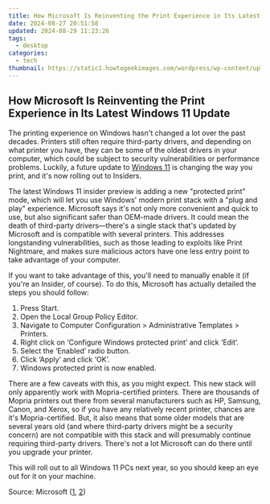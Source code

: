 ```yaml
---
title: How Microsoft Is Reinventing the Print Experience in Its Latest Windows 11 Update
date: 2024-08-27 20:51:58
updated: 2024-08-29 11:23:26
tags:
  - desktop
categories:
  - tech
thumbnail: https://static1.howtogeekimages.com/wordpress/wp-content/uploads/2023/08/windows-11-3.jpg
---
```


## How Microsoft Is Reinventing the Print Experience in Its Latest Windows 11 Update

The printing experience on Windows hasn't changed a lot over the past decades. Printers still often require third-party drivers, and depending on what printer you have, they can be some of the oldest drivers in your computer, which could be subject to security vulnerabilities or performance problems. Luckily, a future update to [Windows 11](https://extra-lessons.techidaily.com/action-ammo-face-off-prodigy-cameras-compared-black-vs-session-for-2024/) is changing the way you print, and it's now rolling out to Insiders.

 The latest Windows 11 insider preview is adding a new "protected print" mode, which will let you use Windows' modern print stack with a "plug and play" experience. Microsoft says it's not only more convenient and quick to use, but also significant safer than OEM-made drivers. It could mean the death of third-party drivers—there's a single stack that's updated by Microsoft and is compatible with several printers. This addresses longstanding vulnerabilities, such as those leading to exploits like Print Nightmare, and makes sure malicious actors have one less entry point to take advantage of your computer.

 If you want to take advantage of this, you'll need to manually enable it (if you're an Insider, of course). To do this, Microsoft has actually detailed the steps you should follow:

1. Press Start.
2. Open the Local Group Policy Editor.
3. Navigate to Computer Configuration > Administrative Templates > Printers.
4. Right click on ‘Configure Windows protected print’ and click ‘Edit’.
5. Select the ‘Enabled’ radio button.
6. Click ‘Apply’ and click ‘OK’.
7. Windows protected print is now enabled.

 There are a few caveats with this, as you might expect. This new stack will only apparently work with Mopria-certified printers. There are thousands of Mopria printers out there from several manufacturers such as HP, Samsung, Canon, and Xerox, so if you have any relatively recent printer, chances are it's Mopria-certified. But, it also means that some older models that are several years old (and where third-party drivers might be a security concern) are not compatible with this stack and will presumably continue requiring third-party drivers. There's not a lot Microsoft can do there until you upgrade your printer.

 This will roll out to all Windows 11 PCs next year, so you should keep an eye out for it on your machine.

 Source: Microsoft ([1](https://blogs.windows.com/windows-insider/2023/12/13/announcing-windows-11-insider-preview-build-26016-canary-channel/#:~:text=in%20Build%2026016-,Windows%20Protected%20Print%20Mode,-Windows%20protected%20print), [2](https://techcommunity.microsoft.com/t5/security-compliance-and-identity/a-new-modern-and-secure-print-experience-from-windows/ba-p/4002645))

<ins class="adsbygoogle"
     style="display:block"
     data-ad-format="autorelaxed"
     data-ad-client="ca-pub-7571918770474297"
     data-ad-slot="1223367746"></ins>



<ins class="adsbygoogle"
     style="display:block"
     data-ad-client="ca-pub-7571918770474297"
     data-ad-slot="8358498916"
     data-ad-format="auto"
     data-full-width-responsive="true"></ins>
